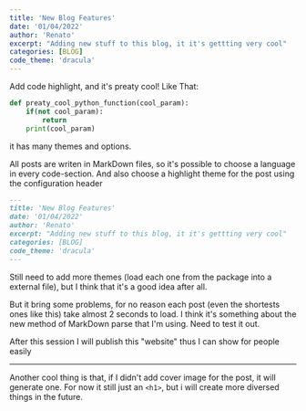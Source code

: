 ```yaml
---
title: 'New Blog Features'
date: '01/04/2022'
author: 'Renato'
excerpt: "Adding new stuff to this blog, it it's gettting very cool"
categories: [BLOG]
code_theme: 'dracula'
---
```



Add code highlight, and it's preaty cool! Like That:
```python
def preaty_cool_python_function(cool_param):
    if(not cool_param):
        return
    print(cool_param)
```
it has many themes and options.

All posts are writen in MarkDown files, so it's possible to choose a language in every code-section. And also choose a highlight theme for the post using the configuration header

```md
---
title: 'New Blog Features'
date: '01/04/2022'
author: 'Renato'
excerpt: "Adding new stuff to this blog, it it's gettting very cool"
categories: [BLOG]
code_theme: 'dracula'
---
```

Still need to add more themes (load each one from the package into a external file), but I think that it's a good idea after all.

But it bring some problems, for no reason each post (even the shortests ones like this) take almost 2 seconds to load. I think it's something about the new method of MarkDown parse that I'm using. Need to test it out.

After this session I will publish this "website" thus I can show for people easily

-----------

Another cool thing is that, if I didn't add cover image for the post, it will generate one. For now it still just an `<h1>`, but i will create more diversed things in the future. 